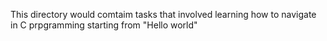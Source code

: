 This directory would comtaim tasks that involved learning how to navigate in C prpgramming starting from "Hello world"
